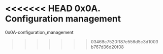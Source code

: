<<<<<<< HEAD
0x0A. Configuration management
=======
0x0A-configuration_management
>>>>>>> 03468c7520ff87e556d5c3d1003b767d36d20f08
